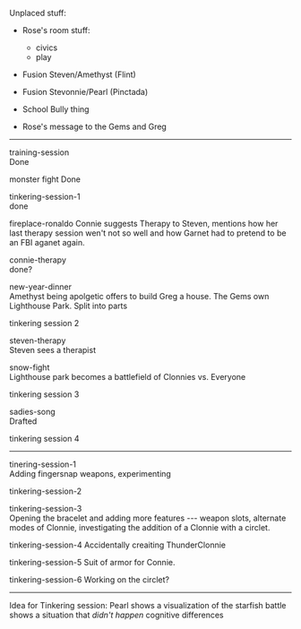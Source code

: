 Unplaced stuff:

* Rose's room stuff:
  * civics
  * play

* Fusion Steven/Amethyst (Flint)
* Fusion Stevonnie/Pearl (Pinctada)

* School Bully thing

* Rose's message to the Gems and Greg

----

training-session  
  Done

monster fight
  Done

tinkering-session-1  
  done

fireplace-ronaldo
  Connie suggests Therapy to Steven, mentions how
  her last therapy session wen't not so well and how
  Garnet had to pretend to be an FBI aganet again.

connie-therapy  
  done?

new-year-dinner  
  Amethyst being apolgetic offers to build Greg a house.
  The Gems own Lighthouse Park.
  Split into parts

tinkering session 2

steven-therapy  
  Steven sees a therapist

snow-fight  
  Lighthouse park becomes a battlefield of Clonnies vs. Everyone

tinkering session 3

sadies-song  
  Drafted

tinkering session 4

-----

tinering-session-1  
  Adding fingersnap weapons, experimenting

tinkering-session-2  

tinkering-session-3  
  Opening the bracelet and adding more features ---
  weapon slots, alternate modes of Clonnie, investigating
  the addition of a Clonnie with a circlet.

tinkering-session-4
  Accidentally creaiting ThunderClonnie

tinkering-session-5
  Suit of armor for Connie.
 
tinkering-session-6
  Working on the circlet?

----

Idea for Tinkering session:
  Pearl shows a visualization of the starfish battle
  shows a situation that *didn't happen*
  cognitive differences
